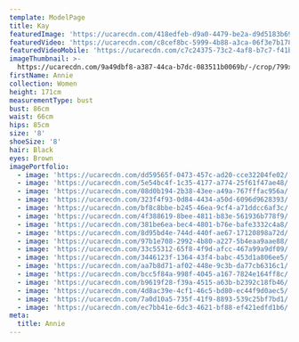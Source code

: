 ```yaml
---
template: ModelPage
title: Kay
featuredImage: 'https://ucarecdn.com/418edfeb-d9a0-4479-be2a-d9d5183b69df/'
featuredVideo: 'https://ucarecdn.com/c8cef8bc-5999-4b88-a3ca-06f3e7b1788b/'
featuredVideoMobile: 'https://ucarecdn.com/c7c24375-73c2-4af8-b7c7-f41b68edbbbd/'
imageThumbnail: >-
  https://ucarecdn.com/9a49dbf8-a387-44ca-b7dc-083511b0069b/-/crop/799x883/291,114/-/preview/
firstName: Annie
collection: Women
height: 171cm
measurementType: bust
bust: 86cm
waist: 66cm
hips: 85cm
size: '8'
shoeSize: '8'
hair: Black
eyes: Brown
imagePortfolio:
  - image: 'https://ucarecdn.com/dd59565f-0473-457c-ad20-cce32204fe02/'
  - image: 'https://ucarecdn.com/5e54bc4f-1c35-4177-a774-25f61f47ae48/'
  - image: 'https://ucarecdn.com/08d0b194-2b38-43ee-a49a-767fffac956a/'
  - image: 'https://ucarecdn.com/323f4f93-0d84-4434-a50d-6096d9628393/'
  - image: 'https://ucarecdn.com/bf8c8bbe-b245-46ea-9cf4-a71ddcc6af3c/'
  - image: 'https://ucarecdn.com/4f388619-8bee-4811-b83e-561936b778f9/'
  - image: 'https://ucarecdn.com/381be6ea-bec4-4801-b76e-bafe3332c4a8/'
  - image: 'https://ucarecdn.com/8d95bd4e-744d-440f-ae67-17120898a72d/'
  - image: 'https://ucarecdn.com/97b1e708-2992-4b80-a227-5b4eaa9aae88/'
  - image: 'https://ucarecdn.com/33c55312-65f8-4f9d-afcc-467a99a9df09/'
  - image: 'https://ucarecdn.com/3446123f-1364-43f4-babc-453d1a806ee5/'
  - image: 'https://ucarecdn.com/aa7b8d71-af02-448e-9c3b-da77cb6316c1/'
  - image: 'https://ucarecdn.com/bcc5f84a-998f-4045-a167-7824e164ff8c/'
  - image: 'https://ucarecdn.com/b9619f28-f39a-4515-a63b-b2392c18fb46/'
  - image: 'https://ucarecdn.com/4d8ac39e-4cf1-46c5-bd80-ec44f9d0aec5/'
  - image: 'https://ucarecdn.com/7a0d10a5-735f-41f9-8893-539c25bf7bd1/'
  - image: 'https://ucarecdn.com/ec7bb41e-6dc3-4621-bf88-ef421edfd1b6/'
meta:
  title: Annie
---
```


